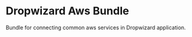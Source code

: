 Dropwizard Aws Bundle
======================

Bundle for connecting common aws services in Dropwizard application.
